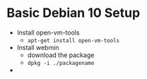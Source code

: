 # Basic Debian 10 Setup

- Install open-vm-tools
    - ```apt-get install open-vm-tools```
- Install webmin
    - download the package
    - ```dpkg -i ./packagename```
- 


